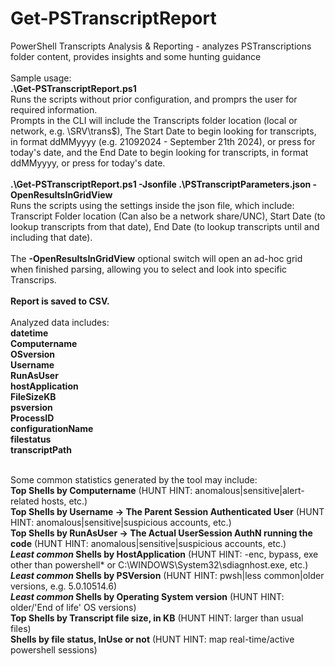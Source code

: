 # Get-PSTranscriptReport
PowerShell Transcripts Analysis &amp; Reporting - analyzes PSTranscriptions folder content, provides insights and some hunting guidance
<br><br>
Sample usage:
<br><b>
.\Get-PSTranscriptReport.ps1
</b><br>
Runs the scripts without prior configuration, and promprs the user for required information.<br>
Prompts in the CLI will include the Transcripts folder location (local or network, e.g. \\SRV\trans$), The Start Date to begin looking for transcripts, in format ddMMyyyy (e.g. 21092024 - September 21th 2024), or press <Enter> for today's date, and the End Date to begin looking for transcripts, in format ddMMyyyy, or press <Enter> for today's date.
<br><br><b>
.\Get-PSTranscriptReport.ps1 -Jsonfile .\PSTranscriptParameters.json -OpenResultsInGridView
</b><br>
Runs the scripts using the settings inside the json file, which include:<br>
Transcript Folder location (Can also be a network share/UNC), Start Date (to lookup transcripts from that date), End Date (to lookup transcripts until and including that date).<br><br>
The <b>-OpenResultsInGridView</b> optional switch will open an ad-hoc grid when finished parsing, allowing you to select and look into specific Transcrips.</b><br><br>
<b>Report is saved to CSV.</b><br><br>
Analyzed data includes:<br>
<b>
datetime<br>Computername<br>OSversion<br>Username<br>RunAsUser<br>hostApplication<br>FileSizeKB<br>psversion<br>ProcessID<br>configurationName<br>filestatus<br>transcriptPath<br><br></b>

Some common statistics generated by the tool may include:<br>
<b>
Top Shells by Computername</b> (HUNT HINT: anomalous|sensitive|alert-related hosts, etc.)<br><b>
Top Shells by Username -> The Parent Session Authenticated User</b> (HUNT HINT: anomalous|sensitive|suspicious accounts, etc.)<br><b>
Top Shells by RunAsUser -> The Actual UserSession AuthN running the code</b> (HUNT HINT: anomalous|sensitive|suspicious accounts, etc.)<br><b>
*Least common* Shells by HostApplication</b> (HUNT HINT: -enc, bypass, exe other than powershell* or C:\WINDOWS\System32\sdiagnhost.exe, etc.)<br><b>
*Least common* Shells by PSVersion</b> (HUNT HINT: pwsh|less common|older versions, e.g. 5.0.10514.6)<br><b>
*Least common* Shells by Operating System version</b> (HUNT HINT: older/'End of life' OS versions)<br><b>
Top Shells by Transcript file size, in KB</b> (HUNT HINT: larger than usual files)<br><b>
Shells by file status, InUse or not</b> (HUNT HINT: map real-time/active powershell sessions)<br>
</b>
